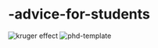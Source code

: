 # -advice-for-students
![kruger effect](https://user-images.githubusercontent.com/53485243/190857857-411ae290-a26d-4f7b-9f7f-443ed62304ba.png)
![phd-template](https://user-images.githubusercontent.com/53485243/190857861-0b62a2ca-fa95-4596-9339-35c57cb1da05.png)
